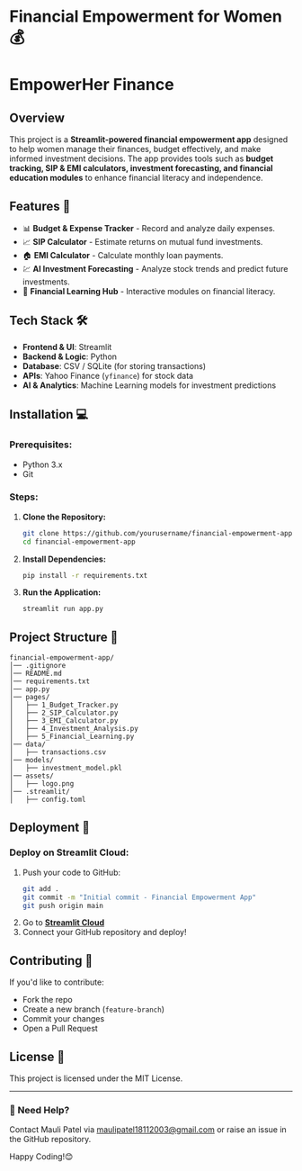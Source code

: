 # Financial Empowerment for Women 💰
# EmpowerHer Finance

## Overview
This project is a **Streamlit-powered financial empowerment app** designed to help women manage their finances, budget effectively, and make informed investment decisions. The app provides tools such as **budget tracking, SIP & EMI calculators, investment forecasting, and financial education modules** to enhance financial literacy and independence.

## Features 🚀
- 📊 **Budget & Expense Tracker** - Record and analyze daily expenses.
- 📈 **SIP Calculator** - Estimate returns on mutual fund investments.
- 🏠 **EMI Calculator** - Calculate monthly loan payments.
- 💹 **AI Investment Forecasting** - Analyze stock trends and predict future investments.
- 📖 **Financial Learning Hub** - Interactive modules on financial literacy.

## Tech Stack 🛠️
- **Frontend & UI**: Streamlit
- **Backend & Logic**: Python
- **Database**: CSV / SQLite (for storing transactions)
- **APIs**: Yahoo Finance (`yfinance`) for stock data
- **AI & Analytics**: Machine Learning models for investment predictions

## Installation 💻
### Prerequisites:
- Python 3.x
- Git

### Steps:
1. **Clone the Repository:**
   ```bash
   git clone https://github.com/yourusername/financial-empowerment-app.git
   cd financial-empowerment-app
   ```
2. **Install Dependencies:**
   ```bash
   pip install -r requirements.txt
   ```
3. **Run the Application:**
   ```bash
   streamlit run app.py
   ```

## Project Structure 📂
```
financial-empowerment-app/
│── .gitignore
│── README.md
│── requirements.txt
│── app.py
│── pages/
│   ├── 1_Budget_Tracker.py
│   ├── 2_SIP_Calculator.py
│   ├── 3_EMI_Calculator.py
│   ├── 4_Investment_Analysis.py
│   ├── 5_Financial_Learning.py
│── data/
│   ├── transactions.csv
│── models/
│   ├── investment_model.pkl
│── assets/
│   ├── logo.png
│── .streamlit/
│   ├── config.toml
```

## Deployment 🚀
### Deploy on Streamlit Cloud:
1. Push your code to GitHub:
   ```bash
   git add .
   git commit -m "Initial commit - Financial Empowerment App"
   git push origin main
   ```
2. Go to **[Streamlit Cloud](https://share.streamlit.io/)**
3. Connect your GitHub repository and deploy!

## Contributing 🤝
If you'd like to contribute:
- Fork the repo
- Create a new branch (`feature-branch`)
- Commit your changes
- Open a Pull Request

## License 📜
This project is licensed under the MIT License.

---

### 🔹 Need Help?
Contact Mauli Patel via maulipatel18112003@gmail.com or raise an issue in the GitHub repository.

Happy Coding!😊
